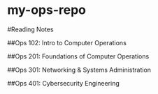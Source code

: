 # my-ops-repo

#Reading Notes

##Ops 102: Intro to Computer Operations 


##Ops 201: Foundations of Computer Operations


##Ops 301: Networking & Systems Administration



##Ops 401: Cybersecurity Engineering
